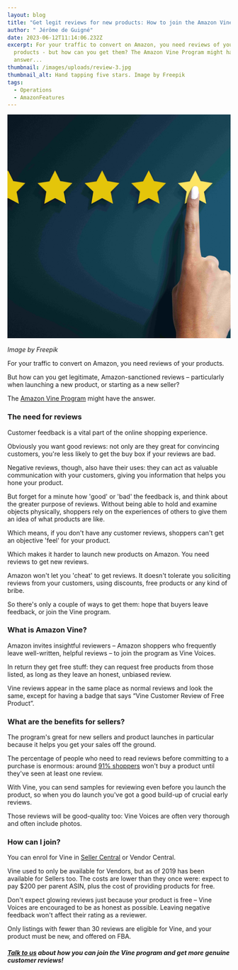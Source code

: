 ```yaml
---
layout: blog
title: "Get legit reviews for new products: How to join the Amazon Vine Program"
author: " Jérôme de Guigné"
date: 2023-06-12T11:14:06.232Z
excerpt: For your traffic to convert on Amazon, you need reviews of your
  products - but how can you get them? The Amazon Vine Program might have the
  answer...
thumbnail: /images/uploads/review-3.jpg
thumbnail_alt: Hand tapping five stars. Image by Freepik
tags:
  - Operations
  - AmazonFeatures
---
```

<!--StartFragment-->

![Image by Freepik](/images/uploads/review-3.jpg "Image by Freepik")

*I﻿mage by Freepik*

For your traffic to convert on Amazon, you need reviews of your products.

But how can you get legitimate, Amazon-sanctioned reviews – particularly when launching a new product, or starting as a new seller?

The [Amazon Vine Program](https://www.amazon.co.uk/vine/about) might have the answer.

### The need for reviews

Customer feedback is a vital part of the online shopping experience.

Obviously you want good reviews: not only are they great for convincing customers, you're less likely to get the buy box if your reviews are bad.

Negative reviews, though, also have their uses: they can act as valuable communication with your customers, giving you information that helps you hone your product.

But forget for a minute how 'good' or 'bad' the feedback is, and think about the greater purpose of reviews. Without being able to hold and examine objects physically, shoppers rely on the experiences of others to give them an idea of what products are like.

Which means, if you don't have any customer reviews, shoppers can't get an objective 'feel' for your product.

Which makes it harder to launch new products on Amazon. You need reviews to get new reviews.

Amazon won't let you 'cheat' to get reviews. It doesn't tolerate you soliciting reviews from your customers, using discounts, free products or any kind of bribe.

So there's only a couple of ways to get them: hope that buyers leave feedback, or join the Vine program.

### What is Amazon Vine?

Amazon invites insightful reviewers – Amazon shoppers who frequently leave well-written, helpful reviews – to join the program as Vine Voices.

In return they get free stuff: they can request free products from those listed, as long as they leave an honest, unbiased review.

Vine reviews appear in the same place as normal reviews and look the same, except for having a badge that says “Vine Customer Review of Free Product”.

### What are the benefits for sellers?

The program's great for new sellers and product launches in particular because it helps you get your sales off the ground.

The percentage of people who need to read reviews before committing to a purchase is enormous: around [91% shoppers](https://www.statista.com/statistics/1020836/share-of-shoppers-reading-reviews-before-purchase/#:~:text=In%202021%2C%20nearly%2070%20percent,reading%20customer%20reviews%20before%20buying.) won't buy a product until they've seen at least one review.

With Vine, you can send samples for reviewing even before you launch the product, so when you do launch you've got a good build-up of crucial early reviews.

Those reviews will be good-quality too: Vine Voices are often very thorough and often include photos.

### How can I join?

You can enrol for Vine in [Seller Central](https://sellercentral.amazon.com/ap/signin?clientContext=133-5247760-9769123&openid.return_to=https%3A%2F%2Fsellercentral.amazon.com%2Fhelp%2Fhub%2Freference%2FG4GZ9J4UZ35VEH6G&openid.identity=http%3A%2F%2Fspecs.openid.net%2Fauth%2F2.0%2Fidentifier_select&openid.assoc_handle=sc_na_amazon_v2&openid.mode=checkid_setup&openid.claimed_id=http%3A%2F%2Fspecs.openid.net%2Fauth%2F2.0%2Fidentifier_select&openid.ns=http%3A%2F%2Fspecs.openid.net%2Fauth%2F2.0&mons_redirect=sign_in&ssoResponse=eyJ6aXAiOiJERUYiLCJlbmMiOiJBMjU2R0NNIiwiYWxnIjoiQTI1NktXIn0.Eq-p5NkmlML_izJ1B1MTeaw3wgd4nISRIE2r8eBqU5ALCwkQ3CTunw.Xs3e2ZMo52QMSrxI.NrVrP-08DvBWzRy3A7O5BfG3evstqxHmlIVFFy1k8PQV3gsquj8GwGCO2-Il_zb5hSHnwIcOjdzBjRY9PBh2_XDsqXY8n0EP3Z9A1spVs3izL7lwISLfDZEghWbLKn9phM36BlJFpGtD6L2_x_jr51d9iRRaevRPblCpV6HQnGmdvsu9VpRDziqpwlTlXF98xJwiB0ufGg.MMvDRMBS-STstZUGt89U3w) or Vendor Central.

Vine used to only be available for Vendors, but as of 2019 has been available for Sellers too. The costs are lower than they once were: expect to pay $200 per parent ASIN, plus the cost of providing products for free.

Don't expect glowing reviews just because your product is free – Vine Voices are encouraged to be as honest as possible. Leaving negative feedback won't affect their rating as a reviewer.

Only listings with fewer than 30 reviews are eligible for Vine, and your product must be new, and offered on FBA.

##### [Talk to us](https://e-comas.com/contact.html) about how you can join the Vine program and get more genuine customer reviews!

<!--EndFragment-->